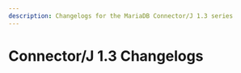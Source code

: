 ```yaml
---
description: Changelogs for the MariaDB Connector/J 1.3 series
---
```


# Connector/J 1.3 Changelogs

